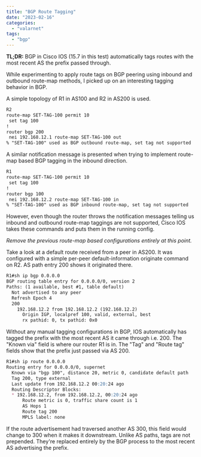 ```yaml
---
title: "BGP Route Tagging"
date: "2023-02-16"
categories: 
  - "valarnet"
tags: 
  - "bgp"
--- 
```


**TL;DR:** BGP in Cisco IOS (15.7 in this test) automatically tags routes with the most recent AS the prefix passed through.

While experimenting to apply route tags on BGP peering using inbound and outbound route-map methods, I picked up on an interesting tagging behavior in BGP.

A simple topology of R1 in AS100 and R2 in AS200 is used.

```md
R2
route-map SET-TAG-100 permit 10
 set tag 100
!
router bgp 200
 nei 192.168.12.1 route-map SET-TAG-100 out
% "SET-TAG-100" used as BGP outbound route-map, set tag not supported
```

A similar notification message is presented when trying to implement route-map based BGP tagging in the inbound direction.
```md
R1
route-map SET-TAG-100 permit 10
 set tag 100
!
router bgp 100
 nei 192.168.12.2 route-map SET-TAG-100 in
% "SET-TAG-100" used as BGP inbound route-map, set tag not supported
```
However, even though the router throws the notification messages telling us inbound and outbound route-map taggings are not supported, Cisco IOS takes these commands and puts them in the running config.

*Remove the previous route-map based configurations entirely at this point.*

Take a look at a default route received from a peer in AS200. It was configured with a simple per-peer default-information originate command on R2. AS path entry 200 shows it originated there.
```md
R1#sh ip bgp 0.0.0.0
BGP routing table entry for 0.0.0.0/0, version 2
Paths: (1 available, best #1, table default)
  Not advertised to any peer
  Refresh Epoch 4
  200
    192.168.12.2 from 192.168.12.2 (192.168.12.2)
      Origin IGP, localpref 100, valid, external, best
      rx pathid: 0, tx pathid: 0x0
```

Without any  manual tagging configurations in BGP, IOS automatically has tagged the prefix with the most recent AS it came through i.e. 200. 
The "Known via" field is where our router R1 is in.
The "Tag" and "Route tag" fields show that the prefix just passed via AS 200.
```md
R1#sh ip route 0.0.0.0
Routing entry for 0.0.0.0/0, supernet
  Known via "bgp 100", distance 20, metric 0, candidate default path
  Tag 200, type external
  Last update from 192.168.12.2 00:20:24 ago
  Routing Descriptor Blocks:
  * 192.168.12.2, from 192.168.12.2, 00:20:24 ago
      Route metric is 0, traffic share count is 1
      AS Hops 1
      Route tag 200
      MPLS label: none
```

If the route advertisement had traversed another AS 300, this field would change to 300 when it makes it downstream. Unlike AS paths, tags are not prepended. They're replaced entirely by the BGP process to the most recent AS advertising the prefix. 